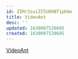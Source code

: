 ```yaml
---
id: ZIMr3suiZI5U00BT1pKAe
title: VideoAnt
desc: ''
updated: 1630007520685
created: 1630007520685
---
```


[VideoAnt](https://ant.umn.edu/)
